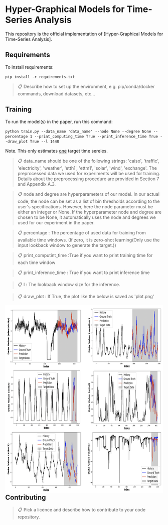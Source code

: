 # Hyper-Graphical Models for Time-Series Analysis

This repository is the official implementation of [Hyper-Graphical Models for Time-Series Analysis]. 


## Requirements

To install requirements:

```setup
pip install -r requirements.txt
```

>📋  Describe how to set up the environment, e.g. pip/conda/docker commands, download datasets, etc...


## Training

To run the model(s) in the paper, run this command:

```train
python train.py --data_name 'data_name' --node None --degree None --percentage 1 --print_computing_time True --print_inference_time True --draw_plot True --l 1440
```

Note. This only estimates <u>one</u> target time sereies. 

>📋 data_name should be one of the following strings: 'caiso', 'traffic', 'electricity', 'weather', 'etth1', 'ettm1', 'solar', 'wind', 'exchange'. The preprocessed data we used for experiments will be used for training. Details about the preprocessing procedure are provided in Section 7 and Appendix A.3.

>📋 node and degree are hyperparameters of our model. In our actual code, the node can be set as a list of bin thresholds according to the user's specifications. However, here the node parameter must be either an integer or None. If the hyperparameter node and degree are chosen to be None, it automatically uses the node and degrees we used for our experiment in the paper.

>📋 percentage : The percentage of used data for training from available time windows. (If zero, it is zero-shot learning(Only use the input lookback window to generate the target.))

>📋 print_computint_time :True if you want to print training time for each time window

>📋 print_inference_time : True if you want to print inference time

>📋 l : The lookback window size for the inference.

>📋 draw_plot : If True, the plot like the below is saved as 'plot.png'

<a href="url"><img src="/assets/prediction_target_plot.jpg" align="center" height="600" width="800" style="float:left; padding-right:15px" ></a>



## Contributing

>📋  Pick a licence and describe how to contribute to your code repository. 
